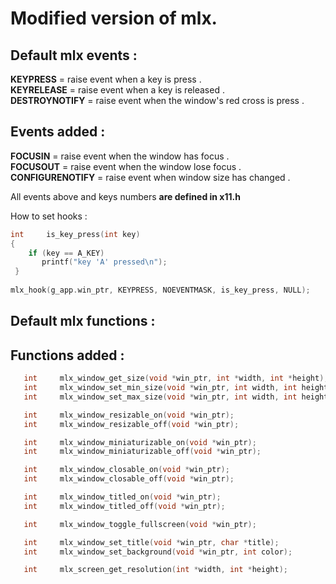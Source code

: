 # Modified version of mlx.

## Default mlx events :
  __KEYPRESS__ = raise event when a key is press .  
  __KEYRELEASE__ = raise event when a key is released .  
  __DESTROYNOTIFY__ = raise event when the window's red cross is press .     

## Events added :
  __FOCUSIN__ = raise event when the window has focus .   
  __FOCUSOUT__ =  raise event when the window lose focus .   
  __CONFIGURENOTIFY__  = raise event when window size has changed .   
 
All events above and keys numbers __are defined in x11.h__
 
How to set hooks :

```c
int     is_key_press(int key)
{
    if (key == A_KEY)
       printf("key 'A' pressed\n");
 }
 
mlx_hook(g_app.win_ptr, KEYPRESS, NOEVENTMASK, is_key_press, NULL);
 ```
 
 ## Default mlx functions :
 
 
 ## Functions added :
```c
   int     mlx_window_get_size(void *win_ptr, int *width, int *height);
   int     mlx_window_set_min_size(void *win_ptr, int width, int height);
   int     mlx_window_set_max_size(void *win_ptr, int width, int height);

   int     mlx_window_resizable_on(void *win_ptr);
   int     mlx_window_resizable_off(void *win_ptr);

   int     mlx_window_miniaturizable_on(void *win_ptr);
   int     mlx_window_miniaturizable_off(void *win_ptr);

   int     mlx_window_closable_on(void *win_ptr);
   int     mlx_window_closable_off(void *win_ptr);

   int     mlx_window_titled_on(void *win_ptr);
   int     mlx_window_titled_off(void *win_ptr);

   int     mlx_window_toggle_fullscreen(void *win_ptr);

   int     mlx_window_set_title(void *win_ptr, char *title);
   int     mlx_window_set_background(void *win_ptr, int color);

   int     mlx_screen_get_resolution(int *width, int *height);
```

 
 
